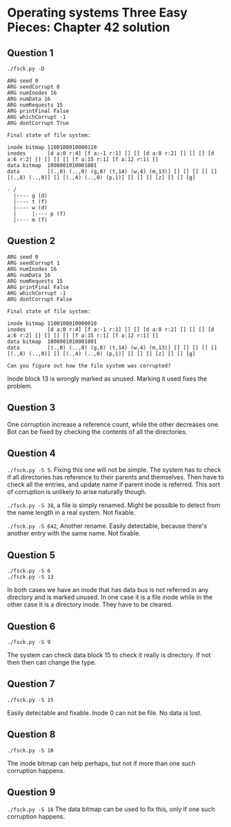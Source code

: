 # Operating systems Three Easy Pieces: Chapter 42 solution

## Question 1
```
./fsck.py -D

ARG seed 0
ARG seedCorrupt 0
ARG numInodes 16
ARG numData 16
ARG numRequests 15
ARG printFinal False
ARG whichCorrupt -1
ARG dontCorrupt True

Final state of file system:

inode bitmap 1100100010000110
inodes       [d a:0 r:4] [f a:-1 r:1] [] [] [d a:8 r:2] [] [] [] [d a:6 r:2] [] [] [] [] [f a:15 r:1] [f a:12 r:1] []
data bitmap  1000001010001001
data         [(.,0) (..,0) (g,8) (t,14) (w,4) (m,13)] [] [] [] [] [] [(.,8) (..,0)] [] [(.,4) (..,0) (p,1)] [] [] [] [z] [] [] [g]
```

```
- /
  |---- g (d)
  |---- t (f)
  |---- w (d)
  |     |---- p (f)
  |---- m (f)
```


## Question 2

```
ARG seed 0
ARG seedCorrupt 1
ARG numInodes 16
ARG numData 16
ARG numRequests 15
ARG printFinal False
ARG whichCorrupt -1
ARG dontCorrupt False

Final state of file system:

inode bitmap 1100100010000010
inodes       [d a:0 r:4] [f a:-1 r:1] [] [] [d a:8 r:2] [] [] [] [d a:6 r:2] [] [] [] [] [f a:15 r:1] [f a:12 r:1] []
data bitmap  1000001010001001
data         [(.,0) (..,0) (g,8) (t,14) (w,4) (m,13)] [] [] [] [] [] [(.,8) (..,0)] [] [(.,4) (..,0) (p,1)] [] [] [] [z] [] [] [g]

Can you figure out how the file system was corrupted?
```

Inode block 13 is wrongly marked as unused. Marking it used fixes the problem.

## Question 3

One corruption increase a reference count, while the other decreases one. Bot can be fixed by checking the contents of all the directories.

## Question 4

`./fsck.py -S 5`. Fixing this one will not be simple. The system has to check if all directories has reference to their parents and themselves. Then have to check all the entries, and update name if parent inode is referred. This sort of corruption is unlikely to arise naturally though.

`./fsck.py -S 38`, a file is simply renamed. Might be possible to detect from the name length in a real system. Not fixable.

`./fsck.py -S 642`, Another rename. Easily detectable, because there's another entry with the same name. Not fixable.


## Question 5

```
./fsck.py -S 6
./fsck.py -S 13
```

In both cases we have an inode that has data bus is not referred in any directory and is marked unused. In one case it is a file inode while in the other case it is a directory inode. They have to be cleared.

## Question 6

```
./fsck.py -S 9
```

The system can check data block 15 to check it really is directory. If not then then can change the type.

## Question 7

```
./fsck.py -S 15
```

Easily detectable and fixable. Inode 0 can not be file. No data is lost.

## Question 8

`./fsck.py -S 10`

The inode bitmap can help perhaps, but not if more than one such corruption happens.

## Question 9

`./fsck.py -S 16` The data bitmap can be used to fix this, only if one such corruption happens.

